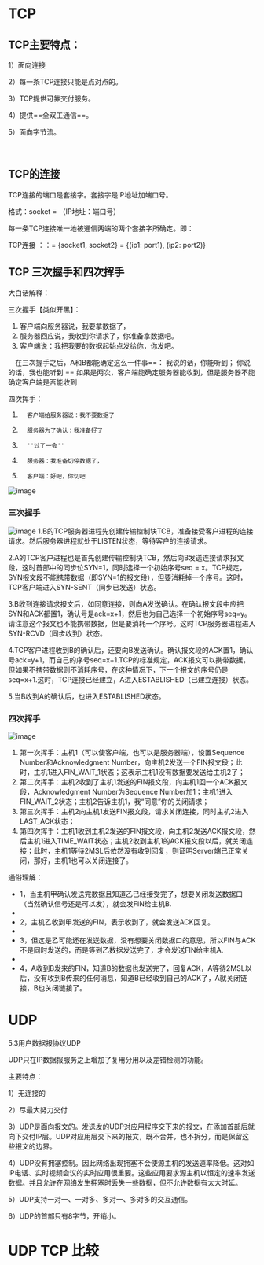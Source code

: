 # TCP
## TCP主要特点：

1）面向连接

2）每一条TCP连接只能是点对点的。

3）TCP提供可靠交付服务。

4）提供==全双工通信==。

5）面向字节流。

 

## TCP的连接

TCP连接的端口是套接字。套接字是IP地址加端口号。

格式：socket = （IP地址：端口号）

每一条TCP连接唯一地被通信两端的两个套接字所确定。即：

TCP连接 ：：= {socket1, socket2} = {(ip1: port1), (ip2: port2)}


## TCP 三次握手和四次挥手
大白话解释：

三次握手【类似开黑】：
1.    客户端向服务器说，我要拿数据了，
1.    服务器回应说，我收到你请求了，你准备拿数据吧。
1.    客户端说：我把我要的数据起始点发给你，你发吧。
  

　在三次握手之后，A和B都能确定这么一件事==： 我说的话，你能听到； 你说的话，我也能听到 == 
   如果是两次，客户端能确定服务器能收到，但是服务器不能确定客户端是否能收到

四次挥手：
1.       客户端给服务器说：我不要数据了
1.       服务器为了确认：我准备好了
1.       ''过了一会''
1.       服务器：我准备切停数据了，
1.       客户端：好吧，你切吧 
      

![image](https://upload-images.jianshu.io/upload_images/1293297-15fd6d0a3851bbc6.png?imageMogr2/auto-orient/strip%7CimageView2/2/w/258/format/webp)
### 三次握手

![image](https://img-blog.csdn.net/20180621174506805?watermark/2/text/aHR0cHM6Ly9ibG9nLmNzZG4ubmV0L3FxXzM0MzY0OTk1/font/5a6L5L2T/fontsize/400/fill/I0JBQkFCMA==/dissolve/70)
1.B的TCP服务器进程先创建传输控制块TCB，准备接受客户进程的连接请求。然后服务器进程就处于LISTEN状态，等待客户的连接请求。

2.A的TCP客户进程也是首先创建传输控制块TCB，然后向B发送连接请求报文段，这时首部中的同步位SYN=1，同时选择一个初始序号seq = x。TCP规定，SYN报文段不能携带数据（即SYN=1的报文段），但要消耗掉一个序号。这时，TCP客户端进入SYN-SENT（同步已发送）状态。

3.B收到连接请求报文后，如同意连接，则向A发送确认。在确认报文段中应把SYN和ACK都置1，确认号是ack=x+1，然后也为自己选择一个初始序号seq=y。请注意这个报文也不能携带数据，但是要消耗一个序号。这时TCP服务器进程进入SYN-RCVD（同步收到）状态。

4.TCP客户进程收到B的确认后，还要向B发送确认。确认报文段的ACK置1，确认号ack=y+1，而自己的序号seq=x+1.TCP的标准规定，ACK报文可以携带数据，但如果不携带数据则不消耗序号，在这种情况下，下一个报文的序号仍是seq=x+1.这时，TCP连接已经建立，A进入ESTABLISHED（已建立连接）状态。

5.当B收到A的确认后，也进入ESTABLISHED状态。
### 四次挥手
![image](https://img-blog.csdn.net/20160926193227287?watermark/2/text/aHR0cDovL2Jsb2cuY3Nkbi5uZXQv/font/5a6L5L2T/fontsize/400/fill/I0JBQkFCMA==/dissolve/70/gravity/Center)

1. 第一次挥手：主机1（可以使客户端，也可以是服务器端），设置Sequence Number和Acknowledgment Number，向主机2发送一个FIN报文段；此时，主机1进入FIN_WAIT_1状态；这表示主机1没有数据要发送给主机2了；
1. 第二次挥手：主机2收到了主机1发送的FIN报文段，向主机1回一个ACK报文段，Acknowledgment Number为Sequence Number加1；主机1进入FIN_WAIT_2状态；主机2告诉主机1，我“同意”你的关闭请求；
1. 第三次挥手：主机2向主机1发送FIN报文段，请求关闭连接，同时主机2进入LAST_ACK状态；
1. 第四次挥手：主机1收到主机2发送的FIN报文段，向主机2发送ACK报文段，然后主机1进入TIME_WAIT状态；主机2收到主机1的ACK报文段以后，就关闭连接；此时，主机1等待2MSL后依然没有收到回复，则证明Server端已正常关闭，那好，主机1也可以关闭连接了。

通俗理解：
- 1，当主机甲确认发送完数据且知道乙已经接受完了，想要关闭发送数据口（当然确认信号还是可以发），就会发FIN给主机B.
- 
- 2，主机乙收到甲发送的FIN，表示收到了，就会发送ACK回复。
- 
- 3，但这是乙可能还在发送数据，没有想要关闭数据口的意思，所以FIN与ACK不是同时发送的，而是等到乙数据发送完了，才会发送FIN给主机A.
- 
- 4，A收到B发来的FIN，知道B的数据也发送完了，回复ACK，A等待2MSL以后，没有收到B传来的任何消息，知道B已经收到自己的ACK了，A就关闭链接，B也关闭链接了。


# UDP
5.3用户数据报协议UDP

UDP只在IP数据报服务之上增加了复用分用以及差错检测的功能。

主要特点：

1）无连接的

2）尽最大努力交付

3）UDP是面向报文的。发送发的UDP对应用程序交下来的报文，在添加首部后就向下交付IP层。UDP对应用层交下来的报文，既不合并，也不拆分，而是保留这些报文的边界。

4）UDP没有拥塞控制。因此网络出现拥塞不会使源主机的发送速率降低。这对如IP电话、实时视频会议的实时应用很重要。这些应用要求源主机以恒定的速率发送数据。并且允许在网络发生拥塞时丢失一些数据，但不允许数据有太大时延。

5）UDP支持一对一、一对多、多对一、多对多的交互通信。

6）UDP的首部只有8字节，开销小。

# UDP TCP 比较